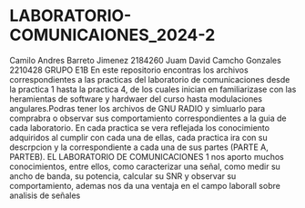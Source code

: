 # LABORATORIO-COMUNICAIONES_2024-2

Camilo Andres Barreto Jimenez 2184260
Juam David Camcho Gonzales 2210428 
GRUPO E1B
En este repositorio encontras los archivos correspondientes a las practicas del laboratorio de comunicaciones desde la practica 1 hasta la practica 4, de los cuales inician en 
familiarizase con las heramientas de software y hardwaer del curso hasta modulaciones angulares.Podras tener los archivos de GNU RADIO y simluarlo para comprabra o observar sus 
comportamiento correspondientes a la guia de cada laboratorio.
En cada practica se vera reflejada los conocimiento adquiridos al cumplir con cada una de ellas, cada practica ira con su descrpcion y la correspondiente a cada una de sus partes (PARTE A, PARTEB).
EL LABORATORIO DE COMUNICACIONES 1 nos aporto muchos conocimientos, entre ellos, como caracterizar una señal, como medir su ancho de banda, su potencia, calcular su SNR y observar su comportamiento, ademas 
nos da una ventaja en el campo laborall sobre analisis de señales 
